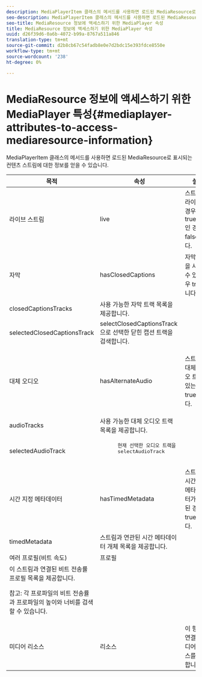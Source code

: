```yaml
---
description: MediaPlayerItem 클래스의 메서드를 사용하면 로드된 MediaResource로 표시되는 컨텐츠 스트림에 대한 정보를 얻을 수 있습니다.
seo-description: MediaPlayerItem 클래스의 메서드를 사용하면 로드된 MediaResource로 표시되는 컨텐츠 스트림에 대한 정보를 얻을 수 있습니다.
seo-title: MediaResource 정보에 액세스하기 위한 MediaPlayer 속성
title: MediaResource 정보에 액세스하기 위한 MediaPlayer 속성
uuid: d26f39d6-0a6b-4072-b99a-8767a511a846
translation-type: tm+mt
source-git-commit: d2b8cb67c54fadb8e0e7d2bdc15e393fdce8550e
workflow-type: tm+mt
source-wordcount: '238'
ht-degree: 0%

---
```



# MediaResource 정보에 액세스하기 위한 MediaPlayer 특성{#mediaplayer-attributes-to-access-mediaresource-information}

MediaPlayerItem 클래스의 메서드를 사용하면 로드된 MediaResource로 표시되는 컨텐츠 스트림에 대한 정보를 얻을 수 있습니다.

<table frame="all" colsep="1" rowsep="1" id="table_46225307CA5B4BB1869576E0B9141E38"> 
 <thead> 
  <tr rowsep="1"> 
   <th colname="1" class="entry"> 목적 </th> 
   <th colname="2" class="entry"> 속성 </th> 
   <th colname="3" class="entry"> 설명 </th> 
  </tr> 
 </thead>
 <tbody> 
  <tr rowsep="1"> 
   <td colname="1"> 라이브 스트림 </td> 
   <td colname="2"> <span class="codeph"> live  </span> </td> 
   <td colname="3"> 스트림이 라이브인 경우 true;VOD인 경우 false입니다. </td> 
  </tr> 
  <tr rowsep="1"> 
   <td colname="1" morerows="2"> 자막 </td> 
   <td colname="2"> <span class="codeph"> hasClosedCaptions  </span> </td> 
   <td colname="3"> 자막 트랙을 사용할 수 있는 경우 true입니다. </td> 
  </tr> 
  <tr rowsep="1"> 
   <td colname="2"> <span class="codeph"> closedCaptionsTracks  </span> </td> 
   <td colname="3"> 사용 가능한 자막 트랙 목록을 제공합니다. </td> 
  </tr> 
  <tr rowsep="1"> 
   <td colname="2"> <span class="codeph"> selectedClosedCaptionsTrack  </span> </td> 
   <td colname="3"> <span class="codeph"> selectClosedCaptionsTrack </span>으로 선택한 닫힌 캡션 트랙을 검색합니다. </td> 
  </tr> 
  <tr rowsep="1"> 
   <td colname="1" morerows="2"> 대체 오디오 </td> 
   <td colname="2"> <span class="codeph"> hasAlternateAudio  </span> </td> 
   <td colname="3"> <p>스트림에 대체 오디오 트랙이 있는 경우 true입니다. </p> </td> 
  </tr> 
  <tr rowsep="1"> 
   <td colname="2"> <span class="codeph"> audioTracks  </span> </td> 
   <td colname="3"> 사용 가능한 대체 오디오 트랙 목록을 제공합니다. </td> 
  </tr> 
  <tr rowsep="1"> 
   <td colname="2"> <span class="codeph"> selectedAudioTrack  </span> </td> 
   <td colname="3"> 
    <pre>
      현재 선택한 오디오 트랙을 
     <span class="codeph"> selectAudioTrack </span> 
    </pre> </td> 
  </tr> 
  <tr rowsep="1"> 
   <td colname="1" morerows="1"> 시간 지정 메타데이터 </td> 
   <td colname="2"> <span class="codeph"> hasTimedMetadata  </span> </td> 
   <td colname="3"> 스트림에 시간 지정 메타데이터가 연결된 경우 true입니다. </td> 
  </tr> 
  <tr rowsep="1"> 
   <td colname="2"> <span class="codeph"> timedMetadata  </span> </td> 
   <td colname="3"> 스트림과 연관된 시간 메타데이터 개체 목록을 제공합니다. </td> 
  </tr> 
  <tr rowsep="1"> 
   <td colname="1" morerows="1"> 여러 프로필(비트 속도) </td> 
   <td colname="2" morerows="1"> <span class="codeph"> 프로필  </span> </td> 
   <td colname="3"> </td> 
  </tr> 
  <tr rowsep="1"> 
   <td colname="3"> 이 스트림과 연결된 비트 전송률 프로필 목록을 제공합니다. <p>참고: 각 프로파일의 비트 전송률과 프로파일의 높이와 너비를 검색할 수 있습니다. </p> </td> 
  </tr> 
  <tr rowsep="1"> 
   <td colname="1"> 미디어 리소스 </td> 
   <td colname="2"> <span class="codeph"> 리소스  </span> </td> 
   <td colname="3"> 이 항목과 연결된 미디어 리소스를 반환합니다. </td> 
  </tr> 
 </tbody> 
</table>

